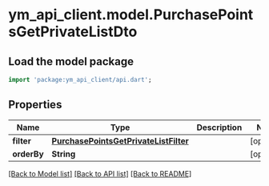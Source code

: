 # ym_api_client.model.PurchasePointsGetPrivateListDto

## Load the model package
```dart
import 'package:ym_api_client/api.dart';
```

## Properties
Name | Type | Description | Notes
------------ | ------------- | ------------- | -------------
**filter** | [**PurchasePointsGetPrivateListFilter**](PurchasePointsGetPrivateListFilter.md) |  | [optional] 
**orderBy** | **String** |  | [optional] 

[[Back to Model list]](../README.md#documentation-for-models) [[Back to API list]](../README.md#documentation-for-api-endpoints) [[Back to README]](../README.md)


